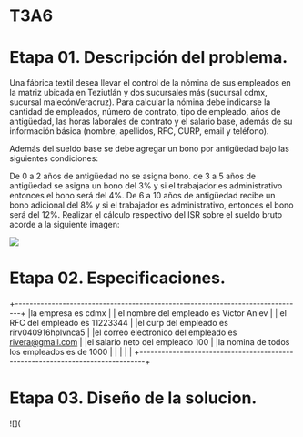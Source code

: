 # T3A6

# Etapa 01. Descripción del problema.

Una fábrica textil desea llevar el control de la nómina de sus empleados en la matriz ubicada en Teziutlán y dos sucursales más (sucursal cdmx, sucursal malecónVeracruz). Para calcular la nómina debe indicarse la cantidad de empleados, número de contrato, tipo de empleado, años de antigüedad, las horas laborales de contrato y el salario base, además de su información básica (nombre, apellidos, RFC, CURP, email y teléfono).

Además del sueldo base se debe agregar un bono por antigüedad bajo las siguientes condiciones:

De 0 a 2 años de antigüedad no se asigna bono. de 3 a 5 años de antigüedad se asigna un bono del 3% y si el trabajador es administrativo entonces el bono será del 4%. De 6 a 10 años de antigüedad recibe un bono adicional del 8% y si el trabajador es administrativo, entonces el bono será del 12%. Realizar el cálculo respectivo del ISR sobre el sueldo bruto acorde a la siguiente imagen:

![](https://www.nominapro.mx/wp-content/uploads/2020/02/Ejemplo-de-Como-Calcular-el-ISR.png)

# Etapa 02. Especificaciones. 

+-------------------------------------------------------------------------------+
|la empresa es cdmx                                                             |
| el nombre del empleado es Victor Aniev                                        |
| el RFC del empleado es 11223344                                               |
|el curp del empleado es rirv040916hplvnca5                                     |
|el correo electronico del empleado es rivera@gmail.com                         |
|el salario neto del empleado 100                                               |
|la nomina de todos los empleados es de 1000                                    |
|                                                                               |
|                                                                               |
+-------------------------------------------------------------------------------+

# Etapa 03. Diseño de la solucion.
![](




